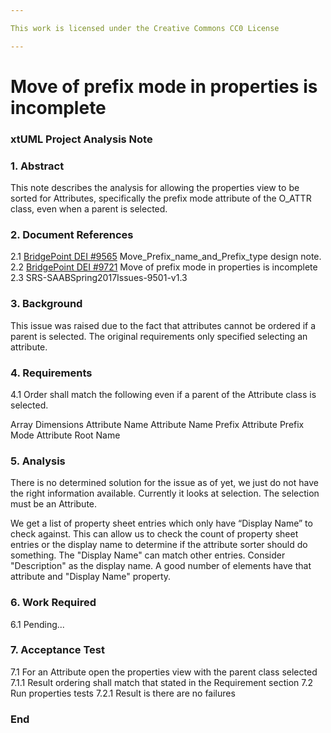```yaml
---

This work is licensed under the Creative Commons CC0 License

---
```


# Move of prefix mode in properties is incomplete
### xtUML Project Analysis Note


### 1. Abstract

This note describes the analysis for allowing the properties view to be sorted for Attributes, specifically the prefix mode attribute of the O_ATTR class, even when a parent is selected.  

### 2. Document References

<a id="2.1"></a>2.1 [BridgePoint DEI #9565](https://github.com/travislondon/bridgepoint/blob/master/doc-bridgepoint/notes/9565_%20Move_Prefix_name_and_Prefix_type/9565_%20Move_Prefix_name_and_Prefix_type.md) Move_Prefix_name_and_Prefix_type design note.  
<a id="2.2"></a>2.2 [BridgePoint DEI #9721](https://support.onefact.net/issues/9721) Move of prefix mode in properties is incomplete    
<a id="2.3"></a>2.3 SRS-SAABSpring2017Issues-9501-v1.3   

### 3. Background

This issue was raised due to the fact that attributes cannot be ordered if a parent is selected.  The original requirements only specified selecting an attribute.

### 4. Requirements

4.1 Order shall match the following even if a parent of the Attribute class is selected.

Array Dimensions
Attribute Name
Attribute Name Prefix
Attribute Prefix Mode
Attribute Root Name   

### 5. Analysis

There is no determined solution for the issue as of yet, we just do not have the right information available.  Currently it looks at selection. The selection must be an Attribute.    

We get a list of property sheet entries which only have “Display Name” to check against.  This can allow us to check the count of property sheet entries or the display name to determine if the attribute sorter should do something.  The "Display Name" can match other entries.  Consider "Description" as the display name.  A good number of elements have that attribute and "Display Name" property.

### 6. Work Required

6.1 Pending...  

### 7. Acceptance Test

7.1 For an Attribute open the properties view with the parent class selected  
7.1.1 Result ordering shall match that stated in the Requirement section
7.2 Run properties tests
7.2.1 Result is there are no failures

### End
